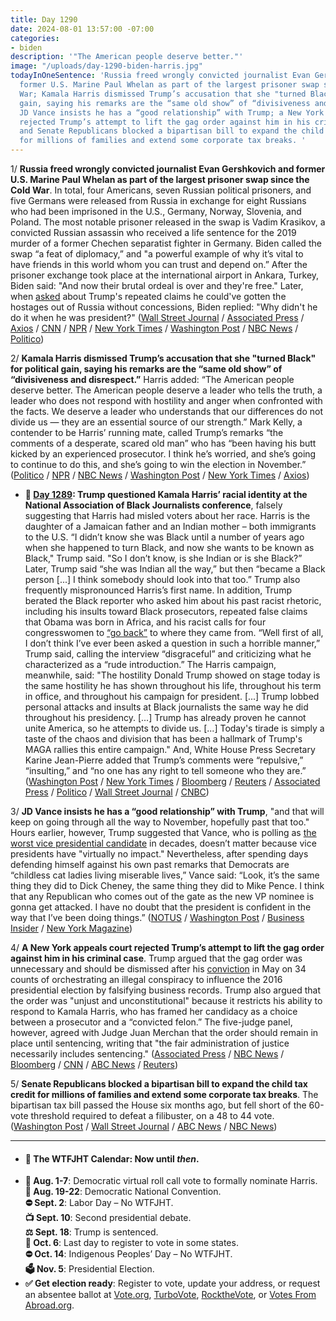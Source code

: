 ```yaml
---
title: Day 1290
date: 2024-08-01 13:57:00 -07:00
categories:
- biden
description: '"The American people deserve better."'
image: "/uploads/day-1290-biden-harris.jpg"
todayInOneSentence: 'Russia freed wrongly convicted journalist Evan Gershkovich and
  former U.S. Marine Paul Whelan as part of the largest prisoner swap since the Cold
  War; Kamala Harris dismissed Trump’s accusation that she "turned Black" for political
  gain, saying his remarks are the “same old show” of “divisiveness and disrespect”;
  JD Vance insists he has a “good relationship” with Trump; a New York appeals court
  rejected Trump’s attempt to lift the gag order against him in his criminal case;
  and Senate Republicans blocked a bipartisan bill to expand the child tax credit
  for millions of families and extend some corporate tax breaks. '
---
```


1/ **Russia freed wrongly convicted journalist Evan Gershkovich and former U.S. Marine Paul Whelan as part of the largest prisoner swap since the Cold War**. In total, four Americans, seven Russian political prisoners, and five Germans were released from Russia in exchange for eight Russians who had been imprisoned in the U.S., Germany, Norway, Slovenia, and Poland. The most notable prisoner released in the swap is Vadim Krasikov, a convicted Russian assassin who received a life sentence for the 2019 murder of a former Chechen separatist fighter in Germany. Biden called the swap “a feat of diplomacy,” and "a powerful example of why it’s vital to have friends in this world whom you can trust and depend on.” After the prisoner exchange took place at the international airport in Ankara, Turkey, Biden said: "And now their brutal ordeal is over and they're free." Later, when [asked](https://abcnews.go.com/Politics/biden-celebrates-freeing-americans-wrongfully-detained-russia-agony/story?id=112475052) about Trump's repeated claims he could've gotten the hostages out of Russia without concessions, Biden replied: "Why didn't he do it when he was president?" ([Wall Street Journal](https://www.wsj.com/world/russia/evan-gershkovich-free-cde745b3) / [Associated Press](https://apnews.com/article/russia-gershkovich-whelan-d803e266cb4e60135ec5d668d684529f) / [Axios](https://www.axios.com/2024/08/01/russia-prisoner-swap-evan-gershkovich-paul-whelan) / [CNN](https://www.cnn.com/2024/08/01/politics/russia-us-prisoner-swap/index.html) / [NPR](https://www.npr.org/2024/08/01/g-s1-14571/russia-prisoner-swap-evan-gershkovich-paul-whelan) / [New York Times](https://www.nytimes.com/live/2024/08/01/world/russia-prisoner-swap-us) / [Washington Post](https://www.washingtonpost.com/world/2024/08/01/russia-us-prisoner-swap/) / [NBC News](https://www.nytimes.com/live/2024/08/01/world/russia-prisoner-swap-us) / [Politico](https://www.politico.com/news/2024/08/01/us-russia-prisoner-swap-frees-evan-gershkovich-00172258))

2/ **Kamala Harris dismissed Trump’s accusation that she "turned Black" for political gain, saying his remarks are the “same old show” of “divisiveness and disrespect.”** Harris added: “The American people deserve better. The American people deserve a leader who tells the truth, a leader who does not respond with hostility and anger when confronted with the facts. We deserve a leader who understands that our differences do not divide us — they are an essential source of our strength.” Mark Kelly, a contender to be Harris’ running mate, called Trump’s remarks “the comments of a desperate, scared old man” who has “been having his butt kicked by an experienced prosecutor. I think he’s worried, and she’s going to continue to do this, and she’s going to win the election in November.” ([Politico](https://www.politico.com/news/2024/07/31/harris-trump-race-attacks-00172208) / [NPR](https://www.npr.org/2024/07/31/nx-s1-5059091/donald-trump-nabj-interview) / [NBC News](https://www.nbcnews.com/politics/donald-trump/trump-focuses-harris-race-black-jobs-combative-panel-black-journalists-rcna164271) / [Washington Post](https://www.washingtonpost.com/politics/2024/07/31/harris-black-identity-trump/) / [New York Times](https://www.nytimes.com/live/2024/08/01/us/trump-harris-election-news) / [Axios](https://www.axios.com/2024/08/01/trump-harris-nabj-black-voters-disrespect))

* **📌 [Day 1289](https://whatthefuckjusthappenedtoday.com/2024/07/31/day-1289/#1-trump-questioned-kamala-harris%E2%80%99-ra): Trump questioned Kamala Harris’ racial identity at the National Association of Black Journalists conference**, falsely suggesting that Harris had misled voters about her race. Harris is the daughter of a Jamaican father and an Indian mother – both immigrants to the U.S. “I didn’t know she was Black until a number of years ago when she happened to turn Black, and now she wants to be known as Black," Trump said. "So I don’t know, is she Indian or is she Black?” Later, Trump said “she was Indian all the way,” but then “became a Black person \[...\] I think somebody should look into that too.” Trump also frequently mispronounced Harris’s first name. In addition, Trump berated the Black reporter who asked him about his past racist rhetoric, including his insults toward Black prosecutors, repeated false claims that Obama was born in Africa, and his racist calls for four congresswomen to [“go back”](https://whatthefuckjusthappenedtoday.com/2019/07/18/day-910/#2-trump-continued-his-racist-call-fo) to where they came from. “Well first of all, I don’t think I’ve ever been asked a question in such a horrible manner,” Trump said, calling the interview “disgraceful” and criticizing what he characterized as a “rude introduction.” The Harris campaign, meanwhile, said: "The hostility Donald Trump showed on stage today is the same hostility he has shown throughout his life, throughout his term in office, and throughout his campaign for president. \[...\] Trump lobbed personal attacks and insults at Black journalists the same way he did throughout his presidency. \[...\] Trump has already proven he cannot unite America, so he attempts to divide us. \[...\] Today's tirade is simply a taste of the chaos and division that has been a hallmark of Trump's MAGA rallies this entire campaign." And, White House Press Secretary Karine Jean-Pierre added that Trump’s comments were “repulsive,” “insulting,” and “no one has any right to tell someone who they are.” ([Washington Post](https://www.washingtonpost.com/politics/2024/07/31/trump-black-voters-nabj-harris/) / [New York Times](https://www.nytimes.com/live/2024/07/31/us/harris-trump-election) / [Bloomberg](https://www.bloomberg.com/news/articles/2024-07-31/trump-questions-harris--embrace-of-black-identity-at-nabj-event) / [Reuters](https://www.reuters.com/world/us/trump-sitdown-black-journalists-convention-sparks-backlash-2024-07-31/) / [Associated Press](https://apnews.com/article/trump-black-journalists-convention-nabj-1e96aa530e88013ed6f577feaf89ccb6) / [Politico](https://www.politico.com/news/2024/07/31/donald-trump-nabj-interview-00172104) / [Wall Street Journal](https://www.wsj.com/us-news/trump-attacks-harriss-identity-saying-he-didnt-know-she-was-black-79fa5cb3) / [CNBC](https://www.cnbc.com/2024/07/31/trump-black-journalist-convention-nabj.html))

3/ **JD Vance insists he has a “good relationship” with Trump**, "and that will keep on going through all the way to November, hopefully past that too." Hours earlier, however, Trump suggested that Vance, who is polling as [the worst vice presidential candidate](https://www.businessinsider.com/jd-vance-lowest-vice-president-approval-rating-republican-convention-2024-7) in decades, doesn’t matter because vice presidents have "virtually no impact." Nevertheless, after spending days defending himself against his own past remarks that Democrats are “childless cat ladies living miserable lives,” Vance said: “Look, it’s the same thing they did to Dick Cheney, the same thing they did to Mike Pence. I think that any Republican who comes out of the gate as the new VP nominee is gonna get attacked. I have no doubt that the president is confident in the way that I’ve been doing things.” ([NOTUS](https://www.notus.org/trump-2024/jd-vance-interview-trump) / [Washington Post](https://www.washingtonpost.com/elections/2024/08/01/2024-election-campaign-updates-harris-trump/#link-SK2KHDWXMVAMHJM3ZUJOV56FGE) / [Business Insider](https://www.businessinsider.com/trump-vp-pick-no-impact-jd-vance-political-experts-disagree-2024-8) / [New York Magazine](https://nymag.com/intelligencer/article/how-long-will-donald-trump-and-j-d-vance-be-friends.html))

4/ **A New York appeals court rejected Trump’s attempt to lift the gag order against him in his criminal case**. Trump argued that the gag order was unnecessary and should be dismissed after his [conviction](https://whatthefuckjusthappenedtoday.com/2024/05/30/day-1227/#1-trump-a-former-u-s-president-and-t) in May on 34 counts of orchestrating an illegal conspiracy to influence the 2016 presidential election by falsifying business records. Trump also argued that the order was "unjust and unconstitutional" because it restricts his ability to respond to Kamala Harris, who has framed her candidacy as a choice between a prosecutor and a “convicted felon.” The five-judge panel, however, agreed with Judge Juan Merchan that the order should remain in place until sentencing, writing that "the fair administration of justice necessarily includes sentencing." ([Associated Press](https://apnews.com/article/trump-gag-order-hush-money-02ed921ed04264766b53e64308d38847) / [NBC News](https://www.nbcnews.com/politics/donald-trump/new-york-court-denies-trump-gag-order-appeal-hush-money-case-rcna164702) / [Bloomberg](https://www.bloomberg.com/news/articles/2024-07-31/trump-says-gag-order-gives-harris-unfair-felon-attack-boost) / [CNN](https://www.cnn.com/2024/08/01/politics/trump-gag-order-appeal-rejected-new-york-hush-money/index.html) / [ABC News](https://abcnews.go.com/Politics/donald-trump-loses-gag-order-appeal-hush-money/story?id=112478980) / [Reuters](https://www.reuters.com/legal/trump-loses-appeal-gag-order-hush-money-criminal-case-2024-08-01/))

5/ **Senate Republicans blocked a bipartisan bill to expand the child tax credit for millions of families and extend some corporate tax breaks**. The bipartisan tax bill passed the House six months ago, but fell short of the 60-vote threshold required to defeat a filibuster, on a 48 to 44 vote. ([Washington Post](https://www.washingtonpost.com/business/2024/08/01/child-tax-credit-expansion-senate-republicans/) / [Wall Street Journal](https://www.wsj.com/politics/policy/senate-is-set-to-kill-bipartisan-tax-bill-c309d47b) / [ABC News](https://abcnews.go.com/Politics/senate-voting-bill-aimed-expanding-child-tax-credit/story?id=112482215) / [NBC News](https://www.nbcnews.com/politics/congress/senate-democrats-will-force-vote-expand-child-tax-credit-gop-oppositio-rcna164499))

---

* #### 📅 The WTFJHT Calendar: Now until *then*. 
* **🫏 Aug. 1-7**: Democratic virtual roll call vote to formally nominate Harris. \
**🫏 Aug. 19-22**: Democratic National Convention.\
**⛔️ Sept. 2**: Labor Day – No WTFJHT. \
**📺 Sept. 10**: Second presidential debate.\
**⚖️ Sept. 18**: Trump is sentenced.\
**📆 Oct. 6**: Last day to register to vote in some states. \
**⛔️ Oct. 14**: Indigenous Peoples’ Day – No WTFJHT. \
**🗳️ Nov. 5**: Presidential Election.
* **✅ Get election ready**: Register to vote, update your address, or request an absentee ballot at [Vote.org](https://www.vote.org/), [TurboVote](https://turbovote.org/), [RocktheVote](https://www.rockthevote.org/), or [Votes From Abroad.org](https://www.votefromabroad.org/).
